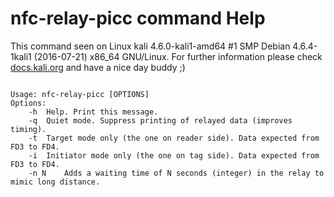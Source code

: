 # nfc-relay-picc command Help
 
 This command seen on Linux kali 4.6.0-kali1-amd64 #1 SMP Debian 4.6.4-1kali1 (2016-07-21) x86_64 GNU/Linux. For further information please check [docs.kali.org](docs.kali.org) and have a nice day buddy ;) 

~~~

Usage: nfc-relay-picc [OPTIONS]
Options:
	-h	Help. Print this message.
	-q	Quiet mode. Suppress printing of relayed data (improves timing).
	-t	Target mode only (the one on reader side). Data expected from FD3 to FD4.
	-i	Initiator mode only (the one on tag side). Data expected from FD3 to FD4.
	-n N	Adds a waiting time of N seconds (integer) in the relay to mimic long distance.

~~~
